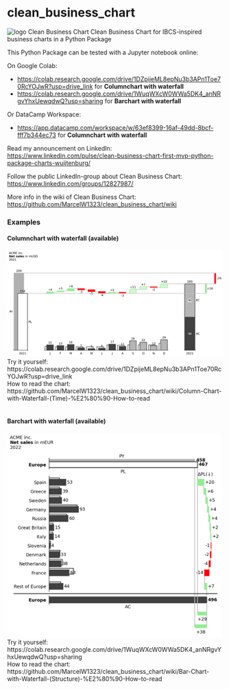 # clean_business_chart
<img src="https://repository-images.githubusercontent.com/604827875/591c468b-f5b0-4240-8931-a305fbec0357" alt="logo Clean Business Chart" width="450"/>
Clean Business Chart for IBCS-inspired business charts in a Python Package

This Python Package can be tested with a Jupyter notebook online:

On Google Colab: 
* https://colab.research.google.com/drive/1DZpijeML8epNu3b3APn1Toe70RcYOJwR?usp=drive_link for **Columnchart with waterfall**
* https://colab.research.google.com/drive/1WuqWXcW0WWa5DK4_anNRgvYhxUewqdwQ?usp=sharing for **Barchart with waterfall**

Or DataCamp Workspace: 
* https://app.datacamp.com/workspace/w/63ef8399-16af-49dd-8bcf-fff7b344ec73 for **Columnchart with waterfall**


Read my announcement on LinkedIn:
https://www.linkedin.com/pulse/clean-business-chart-first-mvp-python-package-charts-wuijtenburg/


Follow the public LinkedIn-group about Clean Business Chart:
https://www.linkedin.com/groups/12827987/


More info in the wiki of Clean Business Chart: https://github.com/MarcelW1323/clean_business_chart/wiki

### Examples
#### Columnchart with waterfall (available)
<img src="test_charts/columnchart_001.png" alt="columnchart example" width="750"/>
Try it yourself: https://colab.research.google.com/drive/1DZpijeML8epNu3b3APn1Toe70RcYOJwR?usp=drive_link<br>
How to read the chart: https://github.com/MarcelW1323/clean_business_chart/wiki/Column-Chart-with-Waterfall-(Time)-%E2%80%90-How-to-read<br><br>

#### Barchart with waterfall (available)
<img src="test_charts/barchart_001.png" alt="barchart example" width="500"/>
Try it yourself: https://colab.research.google.com/drive/1WuqWXcW0WWa5DK4_anNRgvYhxUewqdwQ?usp=sharing<br>
How to read the chart: https://github.com/MarcelW1323/clean_business_chart/wiki/Bar-Chart-with-Waterfall-(Structure)-%E2%80%90-How-to-read
